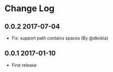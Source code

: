 # Change Log

## 0.0.2 2017-07-04

- Fix: support path contains spaces (By @dkobia)

## 0.0.1 2017-01-10

- First release